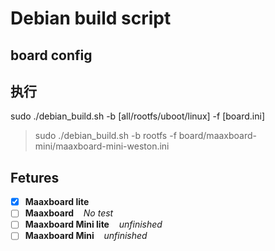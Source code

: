 # Debian build script


## board config

## 执行
sudo ./debian_build.sh -b [all/rootfs/uboot/linux] -f [board.ini]

>  sudo ./debian_build.sh -b rootfs -f board/maaxboard-mini/maaxboard-mini-weston.ini

## Fetures
- [x] <b>Maaxboard lite</b>   
- [ ] <b>Maaxboard</b>  &nbsp;&nbsp; *No test*
- [ ] <b>Maaxboard Mini lite</b>  &nbsp;&nbsp; *unfinished*
- [ ] <b>Maaxboard Mini</b>  &nbsp;&nbsp; *unfinished*